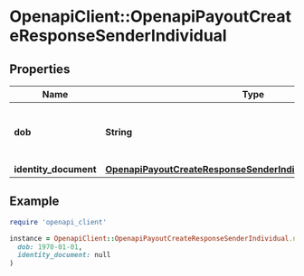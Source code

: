 # OpenapiClient::OpenapiPayoutCreateResponseSenderIndividual

## Properties

| Name | Type | Description | Notes |
| ---- | ---- | ----------- | ----- |
| **dob** | **String** | Date of birth formatted as yyyy-mm-dd | [optional] |
| **identity_document** | [**OpenapiPayoutCreateResponseSenderIndividualIdentityDocument**](OpenapiPayoutCreateResponseSenderIndividualIdentityDocument.md) |  | [optional] |

## Example

```ruby
require 'openapi_client'

instance = OpenapiClient::OpenapiPayoutCreateResponseSenderIndividual.new(
  dob: 1970-01-01,
  identity_document: null
)
```


